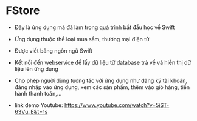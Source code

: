 # FStore
- Đây là ứng dụng mà đã làm trong quá trình bắt đầu học về Swift
- Ứng dụng thuộc thể loại mua sắm, thương mại điện tử
- Được viết bằng ngôn ngữ Swift
- Kết nối đến webservice để lấy dữ liệu từ database trả về và hiển thị dữ liệu lên ứng dụng
- Cho phép người dùng tương tác với ứng dụng như đăng ký tài khoản, đăng nhập vào ứng dụng, xem các sản phẩm, thêm vào giỏ hàng, tiến hành thanh toán,...

- link demo Youtube: https://www.youtube.com/watch?v=5iST-63Vu_E&t=1s
